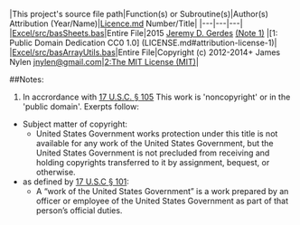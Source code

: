 |This project's source file path|Function(s) or Subroutine(s)|Author(s) Attribution (Year/Name)|[Licence.md](Licence.md) Number/Title|
|---|---|---|
|[Excel/src/basSheets.bas](Excel/src/basSheets.bas)|Entire File|2015 [Jeremy D. Gerdes](mailto:jeremy.gerdes@navy.mil) [(Note 1)](#Notes) |[1: Public Domain Dedication CC0 1.0] (LICENSE.md#attribution-license-1)|
|[Excel/src/basArrayUtils.bas](Excel/src/basArrayUtils.bas)|Entire File|Copyright (c) 2012-2014+ James Nylen <jnylen@gmail.com>|[2:The MIT License (MIT)](LICENSE.md#attribution-license-2)|

##Notes:
1. In accrordance with [17 U.S.C. § 105](https://www.copyright.gov/title17/92chap1.html#105) This work is 'noncopyright' or in the 'public domain'. Exerpts follow:
  * Subject matter of copyright: 
    * United States Government works protection under this title is not available for any work of the United States Government, but the United States Government is not precluded from receiving and holding copyrights transferred to it by assignment, bequest, or otherwise.
  * as defined by [17 U.S.C § 101](https://www.copyright.gov/title17/92chap1.html#101):
    * A “work of the United States Government” is a work prepared by an officer or employee of the United States Government as part of that person’s official duties.

